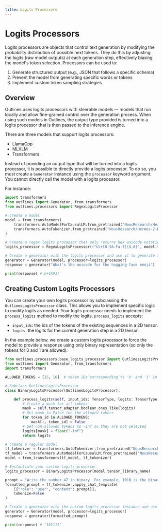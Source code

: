 ```yaml
---
title: Logits Processors
---
```


# Logits Processors

Logits processors are objects that control text generation by modifying the probability distribution of possible next tokens. They do this by adjusting the logits (raw model outputs) at each generation step, effectively biasing the model's token selection.
Processors can be used to:
1. Generate structured output (e.g., JSON that follows a specific schema)
2. Prevent the model from generating specific words or tokens
3. Implement custom token sampling strategies

## Overview

Outlines uses logits processors with steerable models — models that run locally and allow fine-grained control over the generation process. When using such models in Outlines, the output type provided is turned into a logits processor that is then passed to the inference engine.

There are three models that support logits processors:

- LlamaCpp
- MLXLM
- Transformers

Instead of providing an output type that will be turned into a logits processor, it is possible to directly provide a logits processor. To do so, you must create a `Generator` instance using the `processor` keyword argument. You cannot directly call the model with a logits processor.

For instance:

```python
import transformers
from outlines import Generator, from_transformers
from outlines.processors import RegexLogitsProcessor

# Create a model
model = from_transformers(
    transformers.AutoModelForCausalLM.from_pretrained("NousResearch/Hermes-2-Pro-Llama-3-8B"),
    transformers.AutoTokenizer.from_pretrained("NousResearch/Hermes-2-Pro-Llama-3-8B")
)

# Create a regex logits processor that only returns hex unicode notations
logits_processor = RegexLogitsProcessor(r"U\+[0-9A-Fa-f]{4,6}", model.tokenizer, model.tensor_library_name)

# Create a generator with the logits processor and use it to generate text
generator = Generator(model, processor=logits_processor)
response = generator("What's the unicode for the hugging face emoji")

print(response) # U+1F917
```

## Creating Custom Logits Processors

You can create your own logits processor by subclassing the `OutlinesLogitsProcessor` class. This allows you to implement specific logic to modify logits as needed.
Your logits processor needs to implement the `process_logits` method to modify the logits.
`process_logits` accepts:
- `input_ids`: the ids of the tokens of the existing sequences in a 2D tensor.
- `logits`: the logits for the current generation step in a 2D tensor.

In the example below, we create a custom logits processor to force the model to provide a response using only binary representation (so only the tokens for 0 and 1 are allowed):

```python
from outlines.processors.base_logits_processor import OutlinesLogitsProcessor, TensorType
from outlines import Generator, from_transformers
import transformers

ALLOWED_TOKENS = [15, 16]  # token IDs corresponding to '0' and '1' in the model's vocabulary

# Subclass OutlinesLogitsProcessor
class BinaryLogitsProcessor(OutlinesLogitsProcessor):

    def process_logits(self, input_ids: TensorType, logits: TensorType) -> TensorType:
        # Create a mask for all tokens
        mask = self.tensor_adapter.boolean_ones_like(logits)
        # Set mask to False for the allowed tokens
        for token_id in ALLOWED_TOKENS:
            mask[:, token_id] = False
        # Set non-allowed tokens to -inf so they are not selected
        logits[mask] = float("-inf")
        return logits

# Create a regular model
tf_tokenizer = transformers.AutoTokenizer.from_pretrained("NousResearch/Hermes-2-Pro-Llama-3-8B")
tf_model = transformers.AutoModelForCausalLM.from_pretrained("NousResearch/Hermes-2-Pro-Llama-3-8B")
model = from_transformers(tf_model, tf_tokenizer)

# Instantiate your custom logits processor
logits_processor = BinaryLogitsProcessor(model.tensor_library_name)

prompt = "Write the number 47 in binary. For example, 1010 is the binary representation of 10. Answer just with the binary number composed of 0s and 1s."
formatted_prompt = tf_tokenizer.apply_chat_template(
    [{"role": "user", "content": prompt}],
    tokenize=False
)

# Create a generator with the custom logits processor instance and use it to generate text
generator = Generator(model, processor=logits_processor)
response = generator(formatted_prompt)

print(response) # "101111"
```
